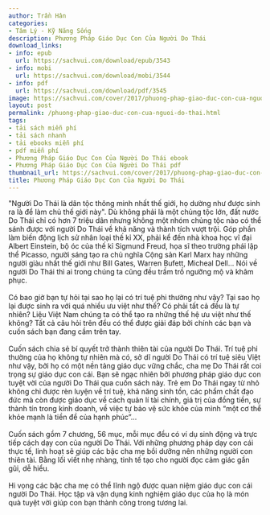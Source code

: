 ```yaml
---
author: Trần Hân
categories:
- Tâm Lý - Kỹ Năng Sống
description: Phương Pháp Giáo Dục Con Của Người Do Thái
download_links:
- info: epub
  url: https://sachvui.com/download/epub/3543
- info: mobi
  url: https://sachvui.com/download/mobi/3544
- info: pdf
  url: https://sachvui.com/download/pdf/3545
image: https://sachvui.com/cover/2017/phuong-phap-giao-duc-con-cua-nguoi-do-thai.jpg
layout: post
permalink: /phuong-phap-giao-duc-con-cua-nguoi-do-thai.html
tags:
- tải sách miễn phí
- tải sách nhanh
- tải ebooks miễn phí
- pdf miễn phí
- Phương Pháp Giáo Dục Con Của Người Do Thái ebook
- Phương Pháp Giáo Dục Con Của Người Do Thái pdf
thumbnail_url: https://sachvui.com/cover/2017/phuong-phap-giao-duc-con-cua-nguoi-do-thai.jpg
title: Phương Pháp Giáo Dục Con Của Người Do Thái
---
```


 <div class="item-desc text-justify"> <p>"Người Do Thái là dân tộc thông minh nhất thế giới, họ dường như được sinh ra là để làm chủ thế giới này". Dù không phải là một chủng tộc lớn, đất nước Do Thái chỉ có hơn 7 triệu dân nhưng không một nhóm chủng tộc nào có thể sánh được với người Do Thái về khả năng và thành tích vượt trội. Góp phần làm biến động lịch sử nhân loại thế kỉ XX, phải kể đến nhà khoa học vĩ đại Albert Einstein, bộ óc của thế kỉ Sigmund Freud, họa sĩ theo trường phái lập thể Picasso, người sáng tạo ra chủ nghĩa Cộng sản Karl Marx hay những người giàu nhất thế giới như Bill Gates, Warren Bufett, Micheal Dell... Nói về người Do Thái thì ai trong chúng ta cũng đều trầm trồ ngưỡng mộ và khâm phục.<br><br>Có bao giờ bạn tự hỏi tại sao họ lại có trí tuệ phi thường như vậy? Tại sao họ lại được sinh ra với quá nhiều ưu việt như thế? Có phải tất cả đều là tự nhiên? Liệu Việt Nam chúng ta có thể tạo ra những thế hệ ưu việt như thế không? Tất cả câu hỏi trên đều có thể được giải đáp bởi chính các bạn và cuốn sách bạn đang cầm trên tay.<br><br>Cuốn sách chia sẻ bí quyết trở thành thiên tài của người Do Thái. Trí tuệ phi thường của họ không tự nhiên mà có, sở dĩ người Do Thái có trí tuệ siêu Việt như vậy, bởi họ có một nền tảng giáo dục vững chắc, cha mẹ Do Thái rất coi trọng sự giáo dục con cái. Bạn sẽ ngạc nhiên bởi phương pháp giáo dục con tuyệt vời của người Do Thái qua cuốn sách này. Trẻ em Do Thái ngay từ nhỏ không chỉ được rèn luyện về trí tuệ, khả năng sinh tồn, các phẩm chất đạo đức mà còn được giáo dục về cách quản lí tài chính, giá trị của đồng tiền, sự thành tín trong kinh doanh, về việc tự bảo vệ sức khỏe của mình “một cơ thể khỏe mạnh là tiền đề của hạnh phúc”...<br><br>Cuốn sách gồm 7 chương, 56 mục, mỗi mục đều có ví dụ sinh động và trực tiếp cách dạy con của người Do Thái. Với những phương pháp dạy con cái thực tế, linh hoạt sẽ giúp các bậc cha mẹ bồi dưỡng nên những người con thiên tài. Bằng lối viết nhẹ nhàng, tinh tế tạo cho người đọc cảm giác gần gũi, dễ hiểu.<br><br>Hi vọng các bậc cha mẹ có thể lĩnh ngộ được quan niệm giáo dục con cái người Do Thái. Học tập và vận dụng kinh nghiệm giáo dục của họ là món quà tuyệt vời giúp con bạn thành công trong tương lai.</p> </div>